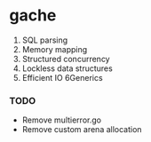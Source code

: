 # gache

1. SQL parsing
2. Memory mapping
3. Structured concurrency
4. Lockless data structures
5. Efficient IO
6Generics

### TODO

* Remove multierror.go
* Remove custom arena allocation
